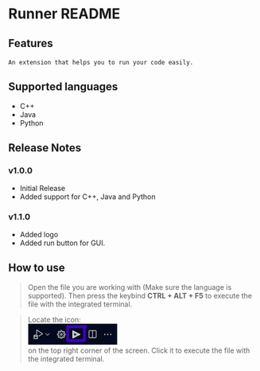 # Runner README

## Features

    An extension that helps you to run your code easily.

## Supported languages
  - C++
  - Java
  - Python

## Release Notes
### v1.0.0
  - Initial Release
  - Added support for C++, Java and Python
### v1.1.0
  - Added logo
  - Added run button for GUI.

## How to use

> Open the file you are working with (Make sure the language is supported). Then press the keybind **CTRL + ALT + F5** to execute the file with the integrated terminal.

> Locate the icon: <br>![button](images/example.jpg)<br>
on the top right corner of the screen. Click it to execute the file with the integrated terminal.
